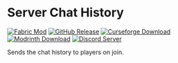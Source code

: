 # Server Chat History
[![Fabric Mod](https://img.shields.io/badge/modloader-fabric-informational)](https://fabricmc.net/use/)
[![GitHub Release](https://img.shields.io/github/v/release/Giggitybyte/ServerChatHistory?include_prereleases)](https://github.com/Giggitybyte/ServerChatHistory/releases)
[![Curseforge Download](https://is.gd/Pg30XT)](https://www.curseforge.com/minecraft/mc-mods/server-chat-history/files/all)
[![Modrinth Download](https://is.gd/bVtZC1)](https://modrinth.com/mod/server-chat-history/versions)
[![Discord Server](https://img.shields.io/discord/385375030755983372.svg?label=discord)](https://discord.gg/UPKuVWgU4G)

Sends the chat history to players on join.
